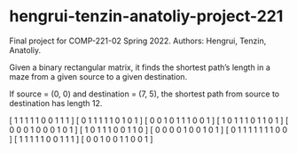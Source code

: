 # hengrui-tenzin-anatoliy-project-221
Final project for COMP-221-02 Spring 2022. Authors: Hengrui, Tenzin, Anatoliy.


Given a binary rectangular matrix, it finds the shortest path’s length in a maze from a given source to a given destination.

 

 If source = (0, 0) and destination = (7, 5), the shortest path from source to destination has length 12.

 

 [ 1  1  1  1  1  0  0  1  1  1 ]
 [ 0  1  1  1  1  1  0  1  0  1 ]
 [ 0  0  1  0  1  1  1  0  0  1 ]
 [ 1  0  1  1  1  0  1  1  0  1 ]
 [ 0  0  0  1  0  0  0  1  0  1 ]
 [ 1  0  1  1  1  0  0  1  1  0 ]
 [ 0  0  0  0  1  0  0  1  0  1 ]
 [ 0  1  1  1  1  1  1  1  0  0 ]
 [ 1  1  1  1  1  0  0  1  1  1 ]
 [ 0  0  1  0  0  1  1  0  0  1 ]
